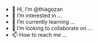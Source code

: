 - 👋 Hi, I’m @thiagozan
- 👀 I’m interested in ...
- 🌱 I’m currently learning ...
- 💞️ I’m looking to collaborate on ...
- 📫 How to reach me ...

<!---
thiagozan/thiagozan is a ✨ special ✨ repository because its `README.md` (this file) appears on your GitHub profile.
You can click the Preview link to take a look at your changes.
--->
